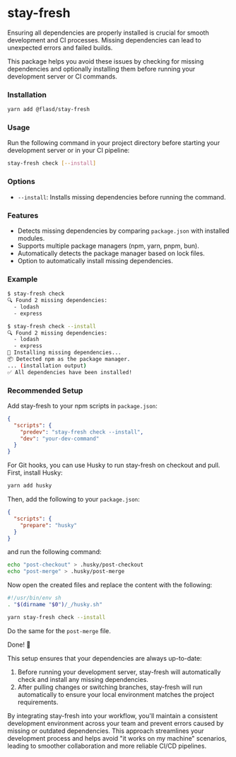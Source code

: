 # stay-fresh

Ensuring all dependencies are properly installed is crucial for smooth development and CI processes. Missing dependencies can lead to unexpected errors and failed builds.

This package helps you avoid these issues by checking for missing dependencies and optionally installing them before running your development server or CI commands.

### Installation

```sh
yarn add @flasd/stay-fresh
```

### Usage

Run the following command in your project directory before starting your development server or in your CI pipeline:

```sh
stay-fresh check [--install]
```

### Options

- `--install`: Installs missing dependencies before running the command.

### Features

- Detects missing dependencies by comparing `package.json` with installed modules.
- Supports multiple package managers (npm, yarn, pnpm, bun).
- Automatically detects the package manager based on lock files.
- Option to automatically install missing dependencies.

### Example

```sh
$ stay-fresh check
🔍 Found 2 missing dependencies:
  - lodash
  - express

$ stay-fresh check --install
🔍 Found 2 missing dependencies:
  - lodash
  - express
🚀 Installing missing dependencies...
📦 Detected npm as the package manager.
... (installation output)
✅ All dependencies have been installed!
```

### Recommended Setup

Add stay-fresh to your npm scripts in `package.json`:

```json
{
  "scripts": {
    "predev": "stay-fresh check --install",
    "dev": "your-dev-command"
  }
}
```

For Git hooks, you can use Husky to run stay-fresh on checkout and pull. First, install Husky:

```sh
yarn add husky
```

Then, add the following to your `package.json`:

```json
{
  "scripts": {
    "prepare": "husky"
  }
}
```

and run the following command:

```sh
echo "post-checkout" > .husky/post-checkout
echo "post-merge" > .husky/post-merge
```

Now open the created files and replace the content with the following:

```sh
#!/usr/bin/env sh
. "$(dirname "$0")/_/husky.sh"

yarn stay-fresh check --install

```

Do the same for the `post-merge` file.

Done! 🎉

This setup ensures that your dependencies are always up-to-date:

1. Before running your development server, stay-fresh will automatically check and install any missing dependencies.
2. After pulling changes or switching branches, stay-fresh will run automatically to ensure your local environment matches the project requirements.

By integrating stay-fresh into your workflow, you'll maintain a consistent development environment across your team and prevent errors caused by missing or outdated dependencies. This approach streamlines your development process and helps avoid "it works on my machine" scenarios, leading to smoother collaboration and more reliable CI/CD pipelines.
